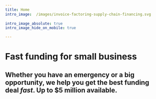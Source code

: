 ```yaml
---
title: Home
intro_image:  /images/invoice-factoring-supply-chain-financing.svg
 
intro_image_absolute: true
intro_image_hide_on_mobile: true

---
```

# Fast funding for small business

## Whether you have an emergency or a  big opportunity, we help you get the best funding deal <em>fast</em>. Up to $5 million available.
